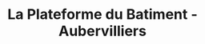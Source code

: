 ---
title: "La Plateforme du Batiment - Aubervilliers"
url: /aubervilliers/la-plateforme-du-batiment-aubervilliers/
shop: matériel informatique
---